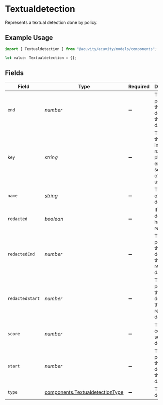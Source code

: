 # Textualdetection

Represents a textual detection done by policy.

## Example Usage

```typescript
import { Textualdetection } from "@acuvity/acuvity/models/components";

let value: Textualdetection = {};
```

## Fields

| Field                                                                              | Type                                                                               | Required                                                                           | Description                                                                        |
| ---------------------------------------------------------------------------------- | ---------------------------------------------------------------------------------- | ---------------------------------------------------------------------------------- | ---------------------------------------------------------------------------------- |
| `end`                                                                              | *number*                                                                           | :heavy_minus_sign:                                                                 | The end position of the detection in the original data.                            |
| `key`                                                                              | *string*                                                                           | :heavy_minus_sign:                                                                 | The key that is used in the name's place, If empty, a sequence of X's are used.    |
| `name`                                                                             | *string*                                                                           | :heavy_minus_sign:                                                                 | The name of the detection.                                                         |
| `redacted`                                                                         | *boolean*                                                                          | :heavy_minus_sign:                                                                 | If true this detection has been redacted.                                          |
| `redactedEnd`                                                                      | *number*                                                                           | :heavy_minus_sign:                                                                 | The end position of the detection in the redacted data.                            |
| `redactedStart`                                                                    | *number*                                                                           | :heavy_minus_sign:                                                                 | The start position of the detection in the redacted data.                          |
| `score`                                                                            | *number*                                                                           | :heavy_minus_sign:                                                                 | The confidence score of the detection.                                             |
| `start`                                                                            | *number*                                                                           | :heavy_minus_sign:                                                                 | The start position of the detection in the original data.                          |
| `type`                                                                             | [components.TextualdetectionType](../../models/components/textualdetectiontype.md) | :heavy_minus_sign:                                                                 | The type of detection.                                                             |